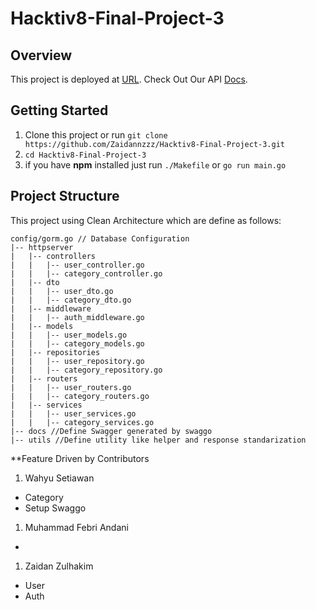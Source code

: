 # Hacktiv8-Final-Project-3

## Overview
This project is deployed at [URL](). Check Out Our API [Docs]().

## Getting Started
1. Clone this project or run ```git clone https://github.com/Zaidannzzz/Hacktiv8-Final-Project-3.git```
2. `cd Hacktiv8-Final-Project-3`
3. if you have **npm** installed just run `./Makefile` or `go run main.go`

## Project Structure
This project using Clean Architecture which are define as follows:

```
config/gorm.go // Database Configuration
|-- httpserver
|   |-- controllers
|   |   |-- user_controller.go
|   |   |-- category_controller.go 
|   |-- dto
|   |   |-- user_dto.go
|   |   |-- category_dto.go 
|   |-- middleware
|   |   |-- auth_middleware.go
|   |-- models
|   |   |-- user_models.go
|   |   |-- category_models.go
|   |-- repositories
|   |   |-- user_repository.go
|   |   |-- category_repository.go
|   |-- routers
|   |   |-- user_routers.go
|   |   |-- category_routers.go
|   |-- services
|   |   |-- user_services.go
|   |   |-- category_services.go
|-- docs //Define Swagger generated by swaggo
|-- utils //Define utility like helper and response standarization
```

**Feature Driven by Contributors
1. Wahyu Setiawan
- Category
- Setup Swaggo
1. Muhammad Febri Andani
- 
1. Zaidan Zulhakim
- User
- Auth